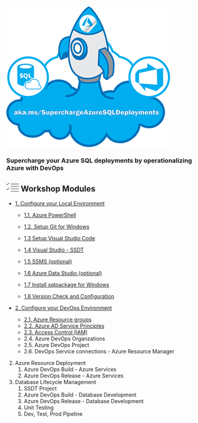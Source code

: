 ![](./imgs/SuperchargeAzureSQL.png) 
### **Supercharge your Azure SQL deployments by operationalizing Azure with DevOps**

## ![](../graphics/modules.png) Workshop Modules
- [1. Configure your Local Environment](/docs/labs/1-ConfigLocalEnvironment.md)
   - [1.1. Azure PowerShell](/docs/labs/1-ConfigLocalEnvironment.md#exercise---setup-az-powershell-module)

   - [1.2. Setup Git for Windows](/docs/labs/1-ConfigLocalEnvironment.md#exercise---setup--git-for-windows)
   
   - [1.3 Setup Visual Studio Code](/docs/labs/1-ConfigLocalEnvironment.md#exercise---setup--visual-studio-code)
   
   - [1.4 Visual Studio - SSDT](/docs/labs/1-ConfigLocalEnvironment.md#exercise---setup--visual-studio---ssdt)
   
   - [1.5 SSMS (optional)](/docs/labs/1-ConfigLocalEnvironment.md#-exercise---setup-sql-server-management-studio-ssms-)
   
   - [1.6 Azure Data Studio (optional)](/docs/labs/1-ConfigLocalEnvironment.md#-exercise---setup--azure-data-studio-)
   
   - [1.7 Install sqlpackage for Windows](/docs/labs/1-ConfigLocalEnvironment.md#-exercise---install-sqlpackage-for-windows)
   
   - [1.8 Version Check and Configuration](/docs/labs/1-ConfigLocalEnvironment.md#exercise---version-check-and-configuration)

- [2. Configure your DevOps Environment](/docs/labs/2-Configure_your_DevOps_Environment.md)
   - [2.1. Azure Resource groups](/docs/labs/2-Configure_your_DevOps_Environment.md#create-azure-resource-groups)
   - [2.2. Azure AD Service Principles](/docs/labs/2-Configure_your_DevOps_Environment.md#create-service-principal)
   - [2.3. Access Control (IAM)](/docs/labs/2-Configure_your_DevOps_Environment.md#access-control-iam-for-the-resource-group)
   - 2.4. Azure DevOps Organzations
   - 2.5. Azure DevOps Project
   - 2.6. DevOps Service connections - Azure Resource Manager
2. Azure Resource Deployment
   1. Azure DevOps Build - Azure Services
   2. Azure DevOps Release - Azure Services
3. Database Lifecycle Management
   1. SSDT Project
   2. Azure DevOps Build - Database Development
   3. Azure DevOps Release - Database Development
   4. Unit Testing
   5. Dev, Test, Prod Pipeline

